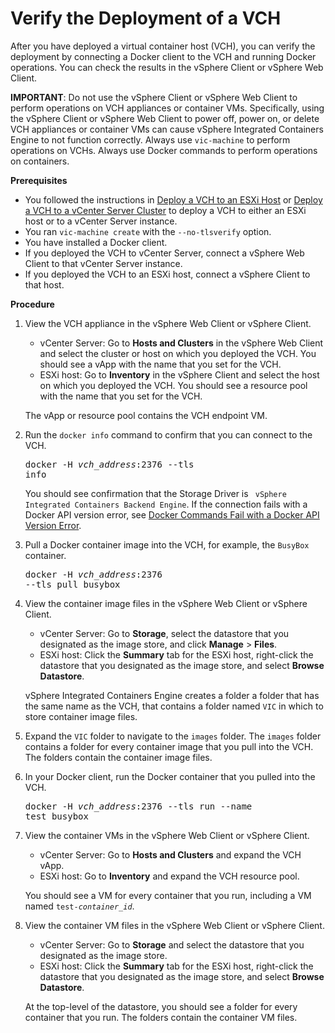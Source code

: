 # Verify the Deployment of a VCH #

After you have deployed a virtual container host (VCH), you can verify the deployment by connecting a Docker client to the VCH and running Docker operations. You can check the results in the vSphere Client or vSphere Web Client.

**IMPORTANT**: Do not use the vSphere Client or vSphere Web Client to perform operations on VCH appliances or container VMs. Specifically, using the vSphere Client or vSphere Web Client to power off, power on, or delete VCH appliances or container VMs can cause vSphere Integrated Containers Engine to not function correctly. Always use `vic-machine` to perform operations on VCHs. Always use Docker commands to perform operations on containers.

**Prerequisites**

- You followed the instructions in [Deploy a VCH to an ESXi Host](deploy_vch_esxi.md) or [Deploy a VCH to a vCenter Server Cluster](deploy_vch_vcenter.md) to deploy a VCH to either an ESXi host or to a vCenter Server instance.
- You ran `vic-machine create` with the `--no-tlsverify` option.
- You have installed a Docker client.
- If you deployed the VCH to vCenter Server, connect a vSphere Web Client to that vCenter Server instance.
- If you deployed the VCH to an ESXi host, connect a vSphere Client to that host.


**Procedure**    

1. View the VCH appliance in the vSphere Web Client or vSphere Client.
 
   - vCenter Server: Go to **Hosts and Clusters** in the vSphere Web Client and select the cluster or host on which you deployed the VCH. You should see a vApp with the name that you set for the VCH.
   - ESXi host: Go to **Inventory** in the vSphere Client and select the host on which you deployed the VCH. You should see a resource pool with the name that you set for the VCH.

   The vApp or resource pool contains the VCH endpoint VM.   

3.  Run the `docker info` command to confirm that you can connect to the VCH.<pre>docker -H <i>vch_address</i>:2376 --tls info</pre>

     You should see confirmation that the Storage Driver is ``` vSphere Integrated Containers Backend Engine```. If the connection fails with a Docker API version error, see [Docker Commands Fail with a Docker API Version Error](ts_docker_version_error.md).

1.  Pull a Docker container image into the VCH, for example, the `BusyBox` container.<pre>docker -H <i>vch_address</i>:2376 --tls pull busybox</pre>
1. View the container image files in the vSphere Web Client or vSphere Client.

    - vCenter Server: Go to **Storage**, select the datastore that you designated as the image store, and click **Manage** > **Files**. 
    - ESXi host: Click the **Summary** tab for the ESXi host, right-click the datastore that you designated as the image store, and select **Browse Datastore**. 

    vSphere Integrated Containers Engine creates a folder a folder that has the same name as the VCH, that contains a folder named `VIC` in which to store container image files.
  
1. Expand the `VIC` folder to navigate to the `images` folder.  The `images` folder contains a folder for every container image that you pull into the VCH. The folders contain the container image files.
  
1. In your Docker client, run the Docker container that you pulled into the VCH.<pre>docker -H <i>vch_address</i>:2376 --tls run --name test busybox</pre>

1. View the container VMs in the vSphere Web Client or vSphere Client.

    - vCenter Server: Go to **Hosts and Clusters** and expand the VCH vApp.
    - ESXi host: Go to **Inventory** and expand the VCH resource pool.
 
    You should see a VM for every container that you run, including a VM named <code>test-<i>container_id</i></code>.

1. View the container VM files in the vSphere Web Client or vSphere Client.

    - vCenter Server: Go to **Storage** and select the datastore that you designated as the image store. 
    - ESXi host: Click the **Summary** tab for the ESXi host, right-click the datastore that you designated as the image store, and select **Browse Datastore**. 
 
     At the top-level of the datastore, you should see a folder for every container that you run. The folders contain the container VM files.